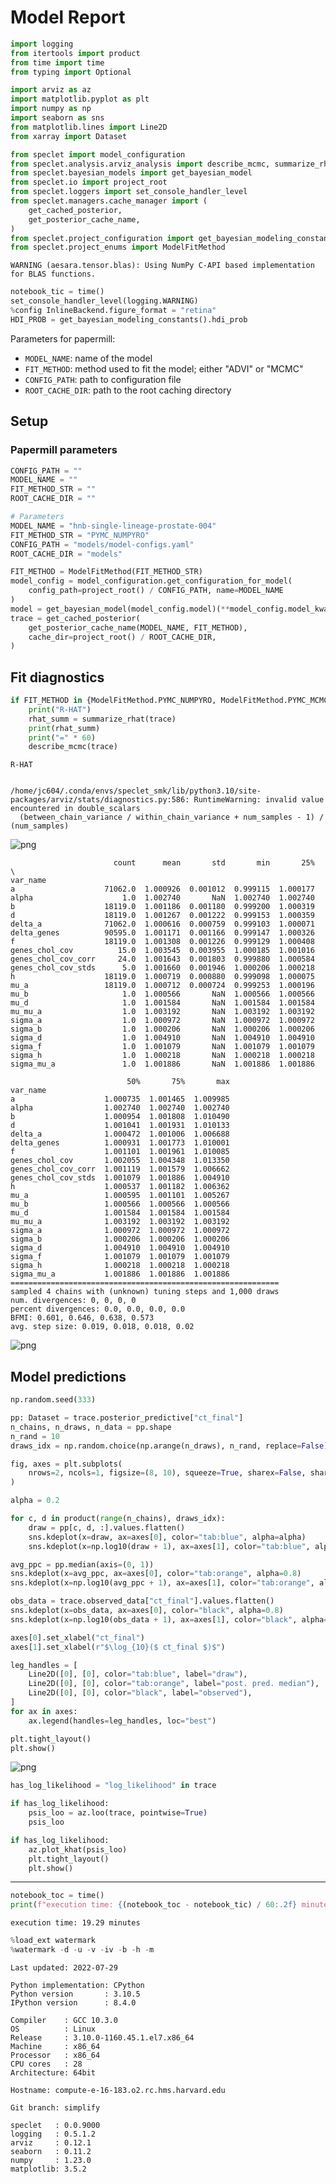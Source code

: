# Model Report


```python
import logging
from itertools import product
from time import time
from typing import Optional

import arviz as az
import matplotlib.pyplot as plt
import numpy as np
import seaborn as sns
from matplotlib.lines import Line2D
from xarray import Dataset

from speclet import model_configuration
from speclet.analysis.arviz_analysis import describe_mcmc, summarize_rhat
from speclet.bayesian_models import get_bayesian_model
from speclet.io import project_root
from speclet.loggers import set_console_handler_level
from speclet.managers.cache_manager import (
    get_cached_posterior,
    get_posterior_cache_name,
)
from speclet.project_configuration import get_bayesian_modeling_constants
from speclet.project_enums import ModelFitMethod
```

    WARNING (aesara.tensor.blas): Using NumPy C-API based implementation for BLAS functions.



```python
notebook_tic = time()
set_console_handler_level(logging.WARNING)
%config InlineBackend.figure_format = "retina"
HDI_PROB = get_bayesian_modeling_constants().hdi_prob
```

Parameters for papermill:

- `MODEL_NAME`: name of the model
- `FIT_METHOD`: method used to fit the model; either "ADVI" or "MCMC"
- `CONFIG_PATH`: path to configuration file
- `ROOT_CACHE_DIR`: path to the root caching directory

## Setup

### Papermill parameters


```python
CONFIG_PATH = ""
MODEL_NAME = ""
FIT_METHOD_STR = ""
ROOT_CACHE_DIR = ""
```


```python
# Parameters
MODEL_NAME = "hnb-single-lineage-prostate-004"
FIT_METHOD_STR = "PYMC_NUMPYRO"
CONFIG_PATH = "models/model-configs.yaml"
ROOT_CACHE_DIR = "models"
```


```python
FIT_METHOD = ModelFitMethod(FIT_METHOD_STR)
model_config = model_configuration.get_configuration_for_model(
    config_path=project_root() / CONFIG_PATH, name=MODEL_NAME
)
model = get_bayesian_model(model_config.model)(**model_config.model_kwargs)
trace = get_cached_posterior(
    get_posterior_cache_name(MODEL_NAME, FIT_METHOD),
    cache_dir=project_root() / ROOT_CACHE_DIR,
)
```

## Fit diagnostics


```python
if FIT_METHOD in {ModelFitMethod.PYMC_NUMPYRO, ModelFitMethod.PYMC_MCMC}:
    print("R-HAT")
    rhat_summ = summarize_rhat(trace)
    print(rhat_summ)
    print("=" * 60)
    describe_mcmc(trace)
```

    R-HAT


    /home/jc604/.conda/envs/speclet_smk/lib/python3.10/site-packages/arviz/stats/diagnostics.py:586: RuntimeWarning: invalid value encountered in double_scalars
      (between_chain_variance / within_chain_variance + num_samples - 1) / (num_samples)




![png](hnb-single-lineage-prostate-004_PYMC_NUMPYRO_files/hnb-single-lineage-prostate-004_PYMC_NUMPYRO_10_2.png)



                           count      mean       std       min       25%  \
    var_name
    a                    71062.0  1.000926  0.001012  0.999115  1.000177
    alpha                    1.0  1.002740       NaN  1.002740  1.002740
    b                    18119.0  1.001186  0.001180  0.999200  1.000319
    d                    18119.0  1.001267  0.001222  0.999153  1.000359
    delta_a              71062.0  1.000616  0.000759  0.999103  1.000071
    delta_genes          90595.0  1.001171  0.001166  0.999147  1.000326
    f                    18119.0  1.001308  0.001226  0.999129  1.000408
    genes_chol_cov          15.0  1.003545  0.003955  1.000185  1.001016
    genes_chol_cov_corr     24.0  1.001643  0.001803  0.999880  1.000584
    genes_chol_cov_stds      5.0  1.001660  0.001946  1.000206  1.000218
    h                    18119.0  1.000719  0.000880  0.999098  1.000075
    mu_a                 18119.0  1.000712  0.000724  0.999253  1.000196
    mu_b                     1.0  1.000566       NaN  1.000566  1.000566
    mu_d                     1.0  1.001584       NaN  1.001584  1.001584
    mu_mu_a                  1.0  1.003192       NaN  1.003192  1.003192
    sigma_a                  1.0  1.000972       NaN  1.000972  1.000972
    sigma_b                  1.0  1.000206       NaN  1.000206  1.000206
    sigma_d                  1.0  1.004910       NaN  1.004910  1.004910
    sigma_f                  1.0  1.001079       NaN  1.001079  1.001079
    sigma_h                  1.0  1.000218       NaN  1.000218  1.000218
    sigma_mu_a               1.0  1.001886       NaN  1.001886  1.001886

                              50%       75%       max
    var_name
    a                    1.000735  1.001465  1.009985
    alpha                1.002740  1.002740  1.002740
    b                    1.000954  1.001808  1.010490
    d                    1.001041  1.001931  1.010133
    delta_a              1.000472  1.001006  1.006688
    delta_genes          1.000931  1.001773  1.010001
    f                    1.001101  1.001961  1.010085
    genes_chol_cov       1.002055  1.004348  1.013350
    genes_chol_cov_corr  1.001119  1.001579  1.006662
    genes_chol_cov_stds  1.001079  1.001886  1.004910
    h                    1.000537  1.001182  1.006362
    mu_a                 1.000595  1.001101  1.005267
    mu_b                 1.000566  1.000566  1.000566
    mu_d                 1.001584  1.001584  1.001584
    mu_mu_a              1.003192  1.003192  1.003192
    sigma_a              1.000972  1.000972  1.000972
    sigma_b              1.000206  1.000206  1.000206
    sigma_d              1.004910  1.004910  1.004910
    sigma_f              1.001079  1.001079  1.001079
    sigma_h              1.000218  1.000218  1.000218
    sigma_mu_a           1.001886  1.001886  1.001886
    ============================================================
    sampled 4 chains with (unknown) tuning steps and 1,000 draws
    num. divergences: 0, 0, 0, 0
    percent divergences: 0.0, 0.0, 0.0, 0.0
    BFMI: 0.601, 0.646, 0.638, 0.573
    avg. step size: 0.019, 0.018, 0.018, 0.02




![png](hnb-single-lineage-prostate-004_PYMC_NUMPYRO_files/hnb-single-lineage-prostate-004_PYMC_NUMPYRO_10_4.png)



## Model predictions


```python
np.random.seed(333)

pp: Dataset = trace.posterior_predictive["ct_final"]
n_chains, n_draws, n_data = pp.shape
n_rand = 10
draws_idx = np.random.choice(np.arange(n_draws), n_rand, replace=False)

fig, axes = plt.subplots(
    nrows=2, ncols=1, figsize=(8, 10), squeeze=True, sharex=False, sharey=False
)

alpha = 0.2

for c, d in product(range(n_chains), draws_idx):
    draw = pp[c, d, :].values.flatten()
    sns.kdeplot(x=draw, ax=axes[0], color="tab:blue", alpha=alpha)
    sns.kdeplot(x=np.log10(draw + 1), ax=axes[1], color="tab:blue", alpha=alpha)

avg_ppc = pp.median(axis=(0, 1))
sns.kdeplot(x=avg_ppc, ax=axes[0], color="tab:orange", alpha=0.8)
sns.kdeplot(x=np.log10(avg_ppc + 1), ax=axes[1], color="tab:orange", alpha=0.8)

obs_data = trace.observed_data["ct_final"].values.flatten()
sns.kdeplot(x=obs_data, ax=axes[0], color="black", alpha=0.8)
sns.kdeplot(x=np.log10(obs_data + 1), ax=axes[1], color="black", alpha=0.8)

axes[0].set_xlabel("ct_final")
axes[1].set_xlabel(r"$\log_{10}($ ct_final $)$")

leg_handles = [
    Line2D([0], [0], color="tab:blue", label="draw"),
    Line2D([0], [0], color="tab:orange", label="post. pred. median"),
    Line2D([0], [0], color="black", label="observed"),
]
for ax in axes:
    ax.legend(handles=leg_handles, loc="best")

plt.tight_layout()
plt.show()
```



![png](hnb-single-lineage-prostate-004_PYMC_NUMPYRO_files/hnb-single-lineage-prostate-004_PYMC_NUMPYRO_12_0.png)




```python
has_log_likelihood = "log_likelihood" in trace
```


```python
if has_log_likelihood:
    psis_loo = az.loo(trace, pointwise=True)
    psis_loo
```


```python
if has_log_likelihood:
    az.plot_khat(psis_loo)
    plt.tight_layout()
    plt.show()
```

---


```python
notebook_toc = time()
print(f"execution time: {(notebook_toc - notebook_tic) / 60:.2f} minutes")
```

    execution time: 19.29 minutes



```python
%load_ext watermark
%watermark -d -u -v -iv -b -h -m
```

    Last updated: 2022-07-29

    Python implementation: CPython
    Python version       : 3.10.5
    IPython version      : 8.4.0

    Compiler    : GCC 10.3.0
    OS          : Linux
    Release     : 3.10.0-1160.45.1.el7.x86_64
    Machine     : x86_64
    Processor   : x86_64
    CPU cores   : 28
    Architecture: 64bit

    Hostname: compute-e-16-183.o2.rc.hms.harvard.edu

    Git branch: simplify

    speclet   : 0.0.9000
    logging   : 0.5.1.2
    arviz     : 0.12.1
    seaborn   : 0.11.2
    numpy     : 1.23.0
    matplotlib: 3.5.2
